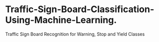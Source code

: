 # Traffic-Sign-Board-Classification-Using-Machine-Learning.
Traffic Sign Board Recognition for Warning, Stop and Yield Classes
